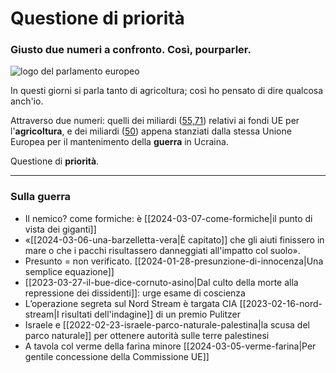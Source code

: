 # Questione di priorità

### Giusto due numeri a confronto. Così, pourparler.

![logo del parlamento europeo](questione-di-priorita.jpeg)

In questi giorni si parla tanto di agricoltura; così ho pensato di dire qualcosa anch'io.

Attraverso due numeri: quelli dei miliardi ([55,71](https://www.europarl.europa.eu/factsheets/it/sheet/106/il-finanziamento-della-pac#:~:text=Il%20bilancio%20dell'Unione%20per,%2C71%20miliardi%20di%20EUR)) relativi ai fondi UE per l'**agricoltura**, e dei miliardi ([50](https://it.euronews.com/my-europe/2024/02/01/ue-accordo-sul-fondo-da-50-miliardi-per-lucraina)) appena stanziati dalla stessa Unione Europea per il mantenimento della **guerra** in Ucraina.

Questione di **priorità**.

---

### Sulla guerra
- Il nemico? come formiche: è [[2024-03-07-come-formiche|il punto di vista dei giganti]]
- «[[2024-03-06-una-barzelletta-vera|È capitato]] che gli aiuti finissero in mare o che i pacchi risultassero danneggiati all'impatto col suolo».
- Presunto = non verificato. [[2024-01-28-presunzione-di-innocenza|Una semplice equazione]]
- [[2023-03-27-il-bue-dice-cornuto-asino|Dal culto della morte alla repressione dei dissidenti]]: urge esame di coscienza
- L’operazione segreta sul Nord Stream è targata CIA [[2023-02-16-nord-stream|I risultati dell'indagine]] di un premio Pulitzer
- Israele e [[2022-02-23-israele-parco-naturale-palestina|la scusa del parco naturale]] per ottenere autorità sulle terre palestinesi
- A tavola col verme della farina minore [[2024-03-05-verme-farina|Per gentile concessione della Commissione UE]]
